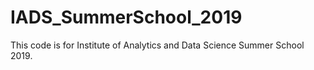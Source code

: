 # IADS_SummerSchool_2019

This code is for Institute of Analytics and Data Science Summer School 2019.
